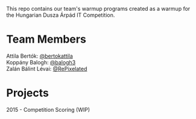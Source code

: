 ﻿This repo contains our team's warmup programs created as a warmup for the
Hungarian Dusza Árpád IT Competition.

# Team Members
Attila Bertók:      [@bertokattila](https://github.com/bertokattila)  
Koppány Balogh:     [@balogh3](https://github.com/balogh3)  
Zalán Bálint Lévai: [@RePixelated](https://github.com/RePixelated)

# Projects
2015 - Competition Scoring (WIP)

